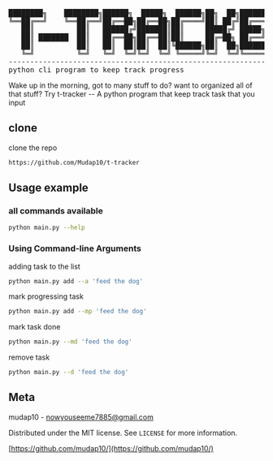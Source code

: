 <div>
<pre>
████████╗    ████████╗██████╗  █████╗  ██████╗██╗  ██╗███████╗██████╗ 
╚══██╔══╝    ╚══██╔══╝██╔══██╗██╔══██╗██╔════╝██║ ██╔╝██╔════╝██╔══██╗
   ██║          ██║   ██████╔╝███████║██║     █████╔╝ █████╗  ██████╔╝
   ██║ ███████  ██║   ██╔══██╗██╔══██║██║     ██╔═██╗ ██╔══╝  ██╔══██╗
   ██║          ██║   ██║  ██║██║  ██║╚██████╗██║  ██╗███████╗██║  ██║
   ╚═╝          ╚═╝   ╚═╝  ╚═╝╚═╝  ╚═╝ ╚═════╝╚═╝  ╚═╝╚══════╝╚═╝  ╚═╝
----------------------------------------------------------------------
python cli program to keep track progress
</pre>

</div>

Wake up in the morning, got to many stuff to do?
want to organized all of that stuff? Try t-tracker -- A python program that keep track task that you input

## clone

clone the repo

```sh
https://github.com/Mudap10/t-tracker
```

## Usage example 

### all commands available

```sh
python main.py --help
```

### Using Command-line Arguments

adding task to the list
```sh
python main.py add --a 'feed the dog'
```

mark progressing task
```sh
python main.py add --mp 'feed the dog'
```

mark task done 
```sh
python main.py --md 'feed the dog'
```

remove task
```sh
python main.py --d 'feed the dog' 
```

## Meta

mudap10 - nowyouseeme7885@gmail.com

Distributed under the MIT license. See `LICENSE` for more information.

[https://github.com/mudap10/](https://github.com/mudap10/)
